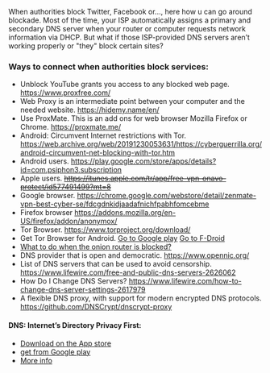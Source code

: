 When authorities block Twitter, Facebook or..., here how u can go around blockade. Most of the time, your ISP automatically assigns a primary and secondary DNS server when your router or computer requests network information via DHCP. But what if those ISP-provided DNS servers aren’t working properly or "they" block certain sites? 
### Ways to connect when authorities block services:
- Unblock YouTube grants you access to any blocked web page. https://www.proxfree.com/
- Web Proxy is an intermediate point between your computer and the needed website. https://hidemy.name/en/
- Use ProxMate. This is an add ons for web browser Mozilla Firefox or Chrome. https://proxmate.me/
- Android: Circumvent Internet restrictions with Tor. https://web.archive.org/web/20191230053631/https://cyberguerrilla.org/android-circumvent-net-blocking-with-tor.htm
- Android users. https://play.google.com/store/apps/details?id=com.psiphon3.subscription
- Apple users. ~~https://itunes.apple.com/tr/app/free-vpn-onavo-protect/id577491499?mt=8~~
- Google browser. https://chrome.google.com/webstore/detail/zenmate-vpn-best-cyber-se/fdcgdnkidjaadafnichfpabhfomcebme
- Firefox browser https://addons.mozilla.org/en-US/firefox/addon/anonymox/
- Tor Browser. https://www.torproject.org/download/
- Get Tor Browser for Android. [Go to Google play](https://play.google.com/store/apps/details?id=org.torproject.torbrowser) [Go to F-Droid](https://support.torproject.org/tormobile/tormobile-7/)
- [What to do when the onion router is blocked?](w-t-d-w-Tor-i-blocked.png)
- DNS provider that is open and democratic. https://www.opennic.org/
- List of DNS servers that can be used to avoid censorship. https://www.lifewire.com/free-and-public-dns-servers-2626062
- How Do I Change DNS Servers? https://www.lifewire.com/how-to-change-dns-server-settings-2617979
- A flexible DNS proxy, with support for modern encrypted DNS protocols. https://github.com/DNSCrypt/dnscrypt-proxy

#### DNS: Internet’s Directory Privacy First:
- [Download on the App store](https://itunes.apple.com/us/app/1-1-1-1-faster-internet/id1423538627?mt=8)
- [get from Google play](https://play.google.com/store/apps/details?id=com.cloudflare.onedotonedotonedotone)
- [More info](https://1.1.1.1/dns/#explanation)
